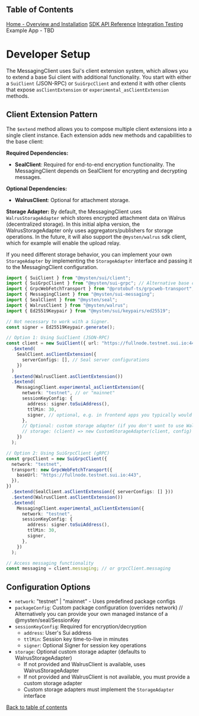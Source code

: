 ## Table of Contents

[Home - Overview and Installation](./README.md)
[SDK API Reference](./APIRef.md)
[Integration Testing](./Testing.md)
Example App - TBD

# Developer Setup

The MessagingClient uses Sui's client extension system, which allows you to extend a base Sui client with additional functionality. You start with either a `SuiClient` (JSON-RPC) or `SuiGrpcClient` and extend it with other clients that expose `asClientExtension` or `experimental_asClientExtension` methods.

## Client Extension Pattern

The `$extend` method allows you to compose multiple client extensions into a single client instance. Each extension adds new methods and capabilities to the base client:

**Required Dependencies:**

- **SealClient**: Required for end-to-end encryption functionality. The MessagingClient depends on SealClient for encrypting and decrypting messages.

**Optional Dependencies:**

- **WalrusClient**: Optional for attachment storage.

**Storage Adapter:**
By default, the MessagingClient uses `WalrusStorageAdapter` which stores encrypted attachment data on Walrus (decentralized storage). In this initial alpha version, the WalrusStorageAdapter only uses aggregators/publishers for storage operations.
In the future, it will also support the `@mysten/walrus` sdk client, which for example will enable the upload relay.

If you need different storage behavior, you can implement your own `StorageAdapter` by implementing the `StorageAdapter` interface and passing it to the MessagingClient configuration.

```typescript
import { SuiClient } from "@mysten/sui/client";
import { SuiGrpcClient } from "@mysten/sui-grpc"; // Alternative base client
import { GrpcWebFetchTransport } from "@protobuf-ts/grpcweb-transport";
import { MessagingClient } from "@mysten/sui-messaging";
import { SealClient } from "@mysten/seal";
import { WalrusClient } from "@mysten/walrus";
import { Ed25519Keypair } from "@mysten/sui/keypairs/ed25519";

// Not necessary to work with a Signer.
const signer = Ed25519Keypair.generate();

// Option 1: Using SuiClient (JSON-RPC)
const client = new SuiClient({ url: "https://fullnode.testnet.sui.io:443" })
  .$extend(
    SealClient.asClientExtension({
      serverConfigs: [], // Seal server configurations
    })
  )
  .$extend(WalrusClient.asClientExtension())
  .$extend(
    MessagingClient.experimental_asClientExtension({
      network: "testnet", // or "mainnet"
      sessionKeyConfig: {
        address: signer.toSuiAddress(),
        ttlMin: 30,
        signer, // optional, e.g. in frontend apps you typically would not work with Signers
      },
      // Optional: custom storage adapter (if you don't want to use WalrusStorageAdapter)
      // storage: (client) => new CustomStorageAdapter(client, config)
    })
  );

// Option 2: Using SuiGrpcClient (gRPC)
const grpcClient = new SuiGrpcClient({
  network: "testnet",
  transport: new GrpcWebFetchTransport({
    baseUrl: "https://fullnode.testnet.sui.io:443",
  }),
})
  .$extend(SealClient.asClientExtension({ serverConfigs: [] }))
  .$extend(WalrusClient.asClientExtension())
  .$extend(
    MessagingClient.experimental_asClientExtension({
      network: "testnet",
      sessionKeyConfig: {
        address: signer.toSuiAddress(),
        ttlMin: 30,
        signer,
      },
    })
  );

// Access messaging functionality
const messaging = client.messaging; // or grpcClient.messaging
```

## Configuration Options

- `network`: "testnet" | "mainnet" - Uses predefined package configs
- `packageConfig`: Custom package configuration (overrides network)
  // Alternatively you can provide your own managed instance of a @mysten/seal/SessionKey
- `sessionKeyConfig`: Required for encryption/decryption
  - `address`: User's Sui address
  - `ttlMin`: Session key time-to-live in minutes
  - `signer`: Optional Signer for session key operations
- `storage`: Optional custom storage adapter (defaults to WalrusStorageAdapter)
  - If not provided and WalrusClient is available, uses WalrusStorageAdapter
  - If not provided and WalrusClient is not available, you must provide a custom storage adapter
  - Custom storage adapters must implement the `StorageAdapter` interface

[Back to table of contents](#table-of-contents)